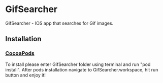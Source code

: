 # GifSearcher
GifSearcher - IOS app that searches for Gif images. 

## Installation
### [CocoaPods](https://guides.cocoapods.org/using/using-cocoapods.html)
To install please enter GifSearcher folder using terminal and run "pod install". 
After pods installation navigate to GifSearcher.workspace, hit run button and enjoy it!
